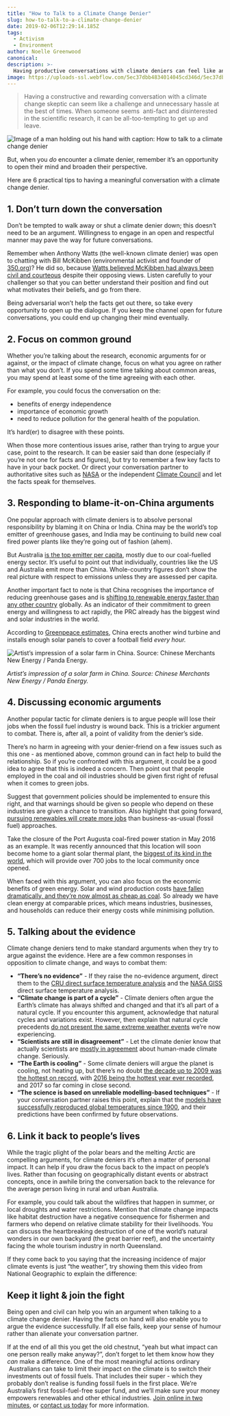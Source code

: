 ```yaml
---
title: "How to Talk to a Climate Change Denier"
slug: how-to-talk-to-a-climate-change-denier
date: 2019-02-06T12:29:14.185Z
tags:
  - Activism
  - Environment
author: Noelle Greenwood
canonical:
description: >-
  Having productive conversations with climate deniers can feel like an insurmountable challenge. Find out how with this fact-filled guide.
image: https://uploads-ssl.webflow.com/5ec37dbb4834014045cd346d/5ec37dbc483401736ccd3e2f_How-To-Talk-to-a-Denier_main%20(1).png
---
```


> Having a constructive and rewarding conversation with a climate change skeptic can seem like a challenge and unnecessary hassle at the best of times. When someone seems  anti-fact and disinterested in the scientific research, it can be all-too-tempting to get up and leave.

![Image of a man holding out his hand with caption: How to talk to a climate change denier](<https://uploads-ssl.webflow.com/5ec37dbb4834014045cd346d/5ec37dbc483401736ccd3e2f_How-To-Talk-to-a-Denier_main%20(1).png>)

But, when you _do_ encounter a climate denier, remember it’s an opportunity to open their mind and broaden their perspective.

Here are 6 practical tips to having a meaningful conversation with a climate change denier.

## 1\. Don’t turn down the conversation

Don’t be tempted to walk away or shut a climate denier down; this doesn’t need to be an argument. Willingness to engage in an open and respectful manner may pave the way for future conversations.

Remember when Anthony Watts (the well-known climate denier) was open to chatting with Bill McKibben (environmental activist and founder of [350.org](https://350.org/))? He did so, because [Watts believed McKibben had always been civil and courteous](https://wattsupwiththat.com/2015/06/06/my-one-on-one-meeting-with-bill-mckibben/) despite their opposing views. Listen carefully to your challenger so that you can better understand their position and find out what motivates their beliefs, and go from there.

Being adversarial won’t help the facts get out there, so take every opportunity to open up the dialogue. If you keep the channel open for future conversations, you could end up changing their mind eventually.

## 2\. Focus on common ground

Whether you’re talking about the research, economic arguments for or against, or the impact of climate change, focus on what you agree on rather than what you don’t. If you spend some time talking about common areas, you may spend at least some of the time agreeing with each other.

For example, you could focus the conversation on the:

- benefits of energy independence
- importance of economic growth
- need to reduce pollution for the general health of the population.

It’s hard(er) to disagree with these points.

When those more contentious issues arise, rather than trying to argue your case, point to the research. It can be easier said than done (especially if you’re not one for facts and figures), but try to remember a few key facts to have in your back pocket. Or direct your conversation partner to authoritative sites such as [NASA](https://climate.nasa.gov/evidence/) or the independent [Climate Council](https://www.climatecouncil.org.au/category/the-facts) and let the facts speak for themselves.

## 3\. Responding to blame-it-on-China arguments

One popular approach with climate deniers is to absolve personal responsibility by blaming it on China or India. China may be the world’s top emitter of greenhouse gases, and India may be continuing to build new coal fired power plants like they’re going out of fashion (ahem).

But Australia [is the top emitter per capita](http://edgar.jrc.ec.europa.eu/news_docs/jrc-2016-trends-in-global-co2-emissions-2016-report-103425.pdf), mostly due to our coal-fuelled energy sector. It’s useful to point out that individually, countries like the US and Australia emit more than China. Whole-country figures don’t show the real picture with respect to emissions unless they are assessed per capita.

Another important fact to note is that China recognises the importance of reducing greenhouse gases and is [shifting to renewable energy faster than any other country](http://www.abc.net.au/news/2017-03-02/china-coal-cuts-and-renewables-transform-climate-change-leader/8316660) globally. As an indicator of their commitment to green energy and willingness to act rapidly, the PRC already has the biggest wind and solar industries in the world.

According to [Greenpeace estimates](http://energydesk.greenpeace.org/2016/09/08/china-six-little-known-facts-countrys-solar-wind-boom/), China erects another wind turbine and installs enough solar panels to cover a football field _every hour._

![‍Artist’s impression of a solar farm in China. Source: Chinese Merchants New Energy / Panda Energy.](https://uploads-ssl.webflow.com/5ec37dbb4834014045cd346d/5ec37dbc4834016f82cd3ca9_Panda-solar_CMNE%20China.jpg)

‍*Artist’s impression of a solar farm in China.* _Source: Chinese Merchants New Energy / Panda Energy._

## 4\. Discussing economic arguments

Another popular tactic for climate deniers is to argue people will lose their jobs when the fossil fuel industry is wound back. This is a trickier argument to combat. There is, after all, a point of validity from the denier’s side.

There’s no harm in agreeing with your denier-friend on a few issues such as this one - as mentioned above, common ground can in fact help to build the relationship. So if you’re confronted with this argument, it could be a good idea to agree that this is indeed a concern. Then point out that people employed in the coal and oil industries should be given first right of refusal when it comes to green jobs.

Suggest that government policies should be implemented to ensure this right, and that warnings should be given so people who depend on these industries are given a chance to transition. Also highlight that going forward, [pursuing renewables will create more jobs](https://www.climatecouncil.org.au/renewablesreport) than business-as-usual (fossil fuel) approaches.

Take the closure of the Port Augusta coal-fired power station in May 2016 as an example. It was recently announced that this location will soon become home to a giant solar thermal plant, the [biggest of its kind in the world](http://www.abc.net.au/news/2017-08-14/solar-thermal-power-plant-announcement-for-port-augusta/8804628), which will provide over 700 jobs to the local community once opened.

When faced with this argument, you can also focus on the economic benefits of green energy. Solar and wind production costs [have fallen dramatically, and they’re now almost as cheap as coal](https://www.sciencefriday.com/articles/how-to-talk-about-climate-change-with-a-denier/). So already we have clean energy at comparable prices, which means industries, businesses, and households can reduce their energy costs while minimising pollution.

## 5\. Talking about the evidence

Climate change deniers tend to make standard arguments when they try to argue against the evidence. Here are a few common responses in opposition to climate change, and ways to combat them:

- **“There’s no evidence”** - If they raise the no-evidence argument, direct them to the [CRU direct surface temperature analysis](http://www.cru.uea.ac.uk/documents/421974/1295957/Info+sheet+%231.pdf/c612fc7e-babb-463c-b5e3-124ac76680c5) and the [NASA GISS](https://data.giss.nasa.gov/gistemp/) direct surface temperature analysis.
- **“Climate change is part of a cycle”** - Climate deniers often argue the Earth’s climate has always shifted and changed and that it’s all part of a natural cycle. If you encounter this argument, acknowledge that natural cycles and variations exist. However, then explain that natural cycle precedents [do not present the same extreme weather events](http://grist.org/climate-energy/current-global-warming-is-just-part-of-a-natural-cycle/) we’re now experiencing.
- **“Scientists are still in disagreement”** - Let the climate denier know that actually scientists are [mostly in agreement](https://www.beforetheflood.com/explore/the-deniers/fact-more-than-97-percent-of-scientists-agree-on-climate-change/) about human-made climate change. Seriously.
- **“The Earth is cooling”** - Some climate deniers will argue the planet is cooling, not heating up, but there’s no doubt [the decade up to 2009 was the hottest on record,](https://skepticalscience.com/oneliners.php) with [2016 being the hottest year ever recorded](https://www.theguardian.com/environment/climate-consensus-97-per-cent/2017/jul/31/2017-is-so-far-the-second-hottest-year-on-record-thanks-to-global-warming), and 2017 so far coming in close second.
- **“The science is based on unreliable modelling-based techniques”** \- If your conversation partner raises this point, explain that the [models have successfully reproduced global temperatures since 1900](https://skepticalscience.com/oneliners.php), and their predictions have been confirmed by future observations.

## 6\. Link it back to people’s lives

While the tragic plight of the polar bears and the melting Arctic are compelling arguments, for climate deniers it’s often a matter of personal impact. It can help if you draw the focus back to the impact on people’s lives. Rather than focusing on geographically distant events or abstract concepts, once in awhile bring the conversation back to the relevance for the average person living in rural and urban Australia.

For example, you could talk about the wildfires that happen in summer, or local droughts and water restrictions. Mention that climate change impacts like habitat destruction have a negative consequence for fishermen and farmers who depend on relative climate stability for their livelihoods. You can discuss the heartbreaking destruction of one of the world’s natural wonders in our own backyard (the great barrier reef), and the uncertainty facing the whole tourism industry in north Queensland.

If they come back to you saying that the increasing incidence of major climate events is just “the weather”, try showing them this video from National Geographic to explain the difference:

## Keep it light & join the fight

Being open and civil can help you win an argument when talking to a climate change denier. Having the facts on hand will also enable you to argue the evidence successfully. If all else fails, keep your sense of humour rather than alienate your conversation partner.

If at the end of all this you get the old chestnut, “yeah but what impact can one person really make anyway?”, don’t forget to let them know how they _can_ make a difference. One of the most meaningful actions ordinary  Australians can take to limit their impact on the climate is to switch their investments out of fossil fuels. That includes their super - which they probably don’t realise is funding fossil fuels in the first place. We’re Australia’s first fossil-fuel-free super fund, and we’ll make sure your money empowers renewables and other ethical industries. [Join online in two minutes](https://www.myfuturesuper.com.au/?#sign-up), or [contact us today](https://www.myfuturesuper.com.au/?) for more information.
